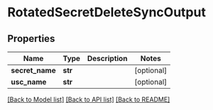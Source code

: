 # RotatedSecretDeleteSyncOutput

## Properties
Name | Type | Description | Notes
------------ | ------------- | ------------- | -------------
**secret_name** | **str** |  | [optional] 
**usc_name** | **str** |  | [optional] 

[[Back to Model list]](../README.md#documentation-for-models) [[Back to API list]](../README.md#documentation-for-api-endpoints) [[Back to README]](../README.md)


